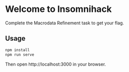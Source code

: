 # Welcome to Insomnihack

Complete the Macrodata Refinement task to get your flag.

## Usage

```bash
npm install
npm run serve
```
Then open http://localhost:3000 in your browser.
